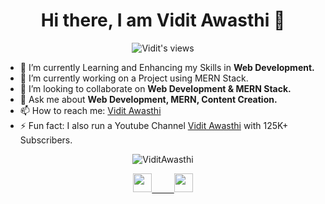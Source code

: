 
<h1 align='center'>Hi there, I am Vidit Awasthi 👋</h1>
<div align='center'>
 
![Vidit's views](https://komarev.com/ghpvc/?username=ViditAwasthi)

</div>

- 🌱 I’m currently Learning and Enhancing my Skills in <strong>Web Development.</strong>
- 🔭 I’m currently working on a Project using MERN Stack.
- 👯 I’m looking to collaborate on <strong>Web Development & MERN Stack.</strong>
- 💬 Ask me about <strong>Web Development, MERN, Content Creation.</strong>
- 📫 How to reach me: <a href="https://www.linkedin.com/in/vidit-awasthi-768010195/" target="_blank">Vidit Awasthi</a>
- ⚡ Fun fact: I also run a Youtube Channel <a href="https://www.youtube.com/c/ViditAwasthi/featured" target="_blank">Vidit Awasthi</a> with 125K+ Subscribers.


<p align='center'>
  <img src="https://github-readme-stats.vercel.app/api?username=ViditAwasthi&show_icons=true" alt="ViditAwasthi">
</p>

<p align='center'>
<a href="https://www.linkedin.com/in/vidit-awasthi-768010195/" target="_blank"><img src="https://cdn.jsdelivr.net/npm/simple-icons@3.0.1/icons/linkedin.svg" height ="30" width ="30">
  &nbsp; &nbsp;  &nbsp; &nbsp;
  <a href="https://www.instagram.com/vidit_awasthi/?hl=en" target="_blank"><img src="https://cdn.jsdelivr.net/npm/simple-icons@3.0.1/icons/instagram.svg" height ="30" width ="30"></a>
  
</p>
